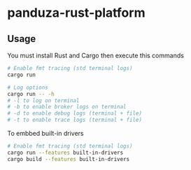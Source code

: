 # panduza-rust-platform


## Usage

You must install Rust and Cargo then execute this commands

```bash
# Enable fmt tracing (std terminal logs)
cargo run

# Log options
cargo run -- -h
# -l to log on terminal
# -b to enable broker logs on terminal
# -d to enable debug logs (terminal + file)
# -t to enable trace logs (terminal + file)
```

To embbed built-in drivers

```bash
# Enable fmt tracing (std terminal logs)
cargo run --features built-in-drivers
cargo build --features built-in-drivers
```
